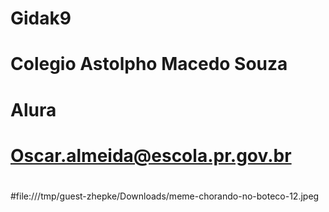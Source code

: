 # Gidak9
# Colegio Astolpho  Macedo Souza
# Alura
# Oscar.almeida@escola.pr.gov.br
#
#file:///tmp/guest-zhepke/Downloads/meme-chorando-no-boteco-12.jpeg
